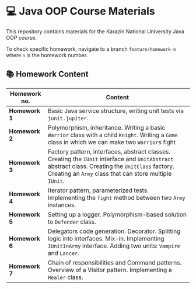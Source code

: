 # :computer: Java OOP Course Materials

This repository contains materials for the Karazin National University Java OOP course.

To check specific homework, navigate to a branch `feature/homework-n` where `n` is the homework number.

## :books: Homework Content

| Homework no.   | Content                                                                                                                                                                                                      |
|----------------|--------------------------------------------------------------------------------------------------------------------------------------------------------------------------------------------------------------|
| **Homework 1** | Basic Java service structure, writing unit tests via `junit.jupiter`.                                                                                                                                        |
| **Homework 2** | Polymorphism, inheritance. Writing a basic `Warrior` class with a child `Knight`. Writing a `Game` class in which we can make two `Warrior`s fight                                                           |
| **Homework 3** | Factory pattern, interfaces, abstract classes. Creating the `IUnit` interface and `UnitAbstract` abstract class. Creating the `UnitClass` factory. Creating an `Army` class that can store multiple `IUnit`. |
| **Homework 4** | Iterator pattern, parameterized tests. Implementing the `fight` method between two `Army` instances.                                                                                                         |
| **Homework 5** | Setting up a logger. Polymorphism-based solution to `Defender` class.                                                                                                                                        |
| **Homework 6** | Delegators code generation. Decorator. Splitting logic into interfaces. Mix-in. Implementing `IUnitInArmy` interface. Adding two units: `Vampire` and `Lancer`.                                              |
| **Homework 7** | Chain of responsibilities and Command patterns. Overview of a Visitor pattern. Implementing a `Healer` class.                                                                                                |

